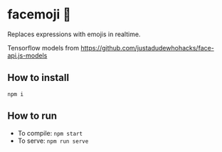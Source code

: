 # facemoji 💩

Replaces expressions with emojis in realtime.

Tensorflow models from https://github.com/justadudewhohacks/face-api.js-models

## How to install
`npm i`

## How to run
*  To compile: `npm start`
*  To serve: `npm run serve`